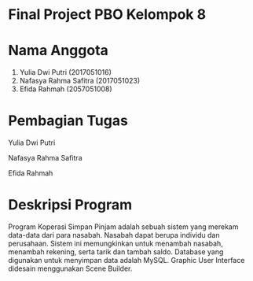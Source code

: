 # Final Project PBO Kelompok 8

# Nama Anggota
1. Yulia Dwi Putri (2017051016)
2. Nafasya Rahma Safitra (2017051023)
3. Efida Rahmah (2057051008)

# Pembagian Tugas
Yulia Dwi Putri

Nafasya Rahma Safitra

Efida Rahmah

# Deskripsi Program
Program Koperasi Simpan Pinjam adalah sebuah sistem yang merekam data-data dari para nasabah. Nasabah dapat berupa individu dan perusahaan. Sistem ini memungkinkan untuk menambah nasabah, menambah rekening, serta tarik dan tambah saldo. Database yang digunakan untuk menyimpan data adalah MySQL. Graphic User Interface didesain menggunakan Scene Builder. 
   
